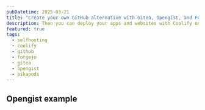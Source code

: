 ```yaml
---
pubDatetime: 2025-03-21
title: "Create your own GitHub alternative with Gitea, Opengist, and Forgejo"
description: Then you can deploy your apps and websites with Coolify on a cheap VPS. Easy peasy lemon squeezy.
featured: true
tags:
  - selfhosting
  - coolify
  - github
  - forgejo
  - gitea
  - opengist
  - pikapods
---
```


## Opengist example

<script src="https://gists.tifflabs-software.org/tiffmin/4e80165e59b24b959d8f56a362d99935.js"></script>
